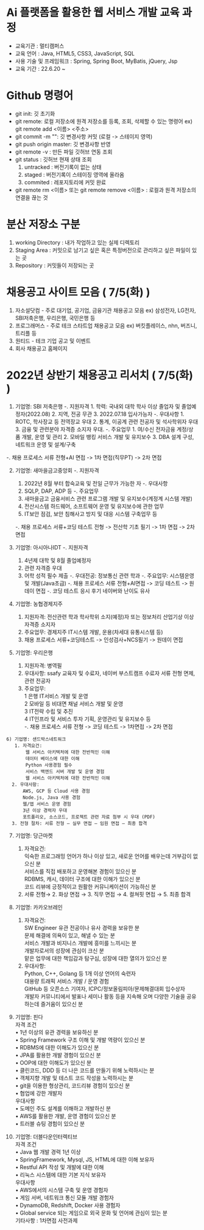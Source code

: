 # Ai 플랫폼을 활용한 웹 서비스 개발 교육 과정
  - 교육기관 : 멀티캠퍼스
  - 교육 언어 : Java, HTML5, CSS3, JavaScript, SQL
  - 사용 기술 및 프레임워크 : Spring, Spring Boot, MyBatis, jQuery, Jsp
  - 교육 기간 : 22.6.20 ~

# Github 명령어
   - git init: 깃 초기화
   - git remote: 로컬 저장소에 원격 저장소를 등록, 조회, 삭제할 수 있는 명령어
      ex) git remote add <이름> <주소>
   - git commit -m "": 깃 변경사항 커밋 (로컬 -> 스테이지 영역)
   - git push origin master: 깃 변경사항 반영
   - git remote -v : 만든 파일 깃허브 연동 조회
   - git status : 깃허브 현재 상태 조회
       1. untracked : 버전기록이 없는 상태
       2. staged : 버전기록이 스테이징 영역에 올라옴
       3. commited : 레포지토리에 커밋 완료
   - git remote rm <이름> 또는 git remote remove  <이름> :  로컬과 원격 저장소의 연결을 끊는 것

# 분산 저장소 구분
   1. working Directory : 내가 작업하고 있는 실제 디렉토리
   2. Staging Area :  커밋으로 남기고 싶은 혹은 특정버전으로 관리하고 싶은 파일이 있는 곳
   3. Repository : 커밋들이 저장되는 곳
   
# 채용공고 사이트 모음 ( 7/5(화) )
   1. 자소설닷컴   - 주로 대기업, 공기업, 금융기관 채용공고 모음 ex) 삼성전자, LG전자, SBI저축은행, 우리은행, 국민은행 등 
   2. 프로그래머스 - 주로 테크 스타트업 채용공고 모음 ex) 버킷플레이스, nhn, 버즈니, 트리플 등
   3. 원티드      - 테크 기업 공고 및 이벤트 
   4. 회사 채용공고 홈페이지

# 2022년 상반기 채용공고 리서치 ( 7/5(화) )
   1) 기업명: SBI 저축은행
   -. 지원자격
    1. 학력: 국내외 대학 학사 이상 졸업자 및 졸업예정자(2022.08)
    2. 지역, 전공 무관
    3. 2022.07.18 입사가능자
   -. 우대사항
    1. ROTC, 학사장교 등 전역장교 우대
    2. 통계, 이공계 관련 전공자 및 석사학위자 우대
    3. 금융 및 관련분야 자격증 소지자 우대.
   -. 주요업무
    1. 여/수신 전자금융 계정/상품 개발, 운영 및 관리
    2. 모바일 뱅킹 서비스 개발 및 유지보수
    3. DBA 설계 구성, 네트워크 운영 및 설계/구축
    
   -. 채용 프로세스
      서류 전형+AI 면접 -> 1차 면접(직무PT) -> 2차 면접
   
   2) 기업명: 새마을금고중앙회
     -. 지원자격
      1. 2022년 8월 부터 합숙교육 및 전일 근무가 가능한 자
     -. 우대사항
      1. SQLP, DAP, ADP 등
     -. 주요업무 
      1. 새마을금고 금융서비스 관련 프로그램 개발 및 유지보수(계정계 시스템 개발)
      2. 전산시스템 하드웨어, 소프트웨어 운영 및 유지보수에 관한 업무
      3. IT보안 점검, 보안 침해사고 방지 및 대응 시스템 구축업무 등
      
      -. 채용 프로세스
         서류+코딩 테스트 전형 -> 전산학 기초 필기 -> 1차 면접 -> 2차 면접
   
   3) 기업명: 아시아나IDT
     -. 지원자격
        1. 4년제 대학 및 8월 졸업예정자
        2. 관련 자격증 우대
        3. 어학 성적 필수 제출
     -. 우대전공: 정보통신 관련 학과
     -. 주요업무: 시스템운영 및 개발(Java초급)
     -. 채용 프로세스
        서류 전형+AI면접 -> 코딩 테스트 -> 원데이 면접
     -. 코딩 테스트 응시 후기
        네이버와 난이도 유사
        
   4) 기업명: 농협경제지주
      1. 지원자격: 전산관련 학과 학사학위 소지(예정)자 또는 정보처리 산업기상 이상 자격증 소지자
      2. 주요업무: 경제지주 IT시스템 개발, 운용(차세대 유통시스템 등)
      3. 채용 프로세스
         서류+코딩테스트 -> 인성검사+NCS필기 -> 원데이 면접
   
   5) 기업명: 우리은행
      1. 지원자격: 병역필
      2. 우대사항: ssafy 교육자 및 수료자, 네이버 부스트캠프 수료자 서류 전형 면제, 관련 전공자<br/>
      3. 주요업무:<br/>
         1 은행 IT서비스 개발 및 운영<br/>
         2 모바일 등 비대면 채널 서비스 개발 및 운영<br/>
         3 IT전략 수립 및 추진<br/>
         4 IT인프라 및 서비스 투자 기획, 운영관리 및 유지보수 등<br/>
       -. 채용 프로세스
          서류 전형 -> 코딩 테스트 -> 1차면접 -> 2차 면접
          
    6) 기업명: 샌드박스네트워크
       1. 자격요건:
           웹 서비스 아키텍처에 대한 전반적인 이해
           데이터 베이스에 대한 이해
           Python 사용경험 필수
           서비스 백엔드 서버 개발 및 운영 경험
           웹 서비스 아키텍처에 대한 전반적인 이해
      2. 우대사항:
          AWS, GCP 등 Cloud 사용 경험
          Node.js, Java 사용 경험
          웹/앱 서비스 운영 경험
          3년 이상 경력자 우대
          포트폴리오, 소스코드, 프로젝트 관련 자료 첨부 시 우대 (PDF)
      3. 전형 절차: 서류 전형 – 실무 면접 – 임원 면접 – 최종 합격
      
   7) 기업명: 당근마켓
      1. 자격요건:<br/>
         익숙한 프로그래밍 언어가 하나 이상 있고, 새로운 언어를 배우는데 거부감이 없으신 분<br/>
         서비스를 직접 배포하고 운영해본 경험이 있으신 분<br/>
         RDBMS, 캐시, 데이터 구조에 대한 이해가 있으신 분<br/>
         코드 리뷰에 긍정적이고 원활한 커뮤니케이션이 가능하신 분<br/>
      2. 서류 전형→  2. 화상 면접 →  3. 직무 면접 →  4. 컬쳐핏 면접  →  5. 최종 합격
   
   8) 기업명: 카카오브레인
      1. 자격요건:<br/>
         SW Engineer 유관 전공이나 유사 경력을 보유한 분<br/>
         문제 해결에 의욕이 있고, 해낼 수 있는 분<br/>
         서비스 개발과 비지니스 개발에 흥미를 느끼시는 분<br/>
         개발자로서의 성장에 관심이 크신 분<br/>
         맡은 업무에 대한 책임감과 탐구심, 성장에 대한 열의가 있으신 분<br/>
      2. 우대사항: <br/>
         Python, C++, Golang 등 1개 이상 언어의 숙련자 <br/>
         대용량 트래픽 서비스 개발 / 운영 경험 <br/>
         GitHub 등 오픈소스 기여자, ICPC/정보올림피아/문제해결대회 입수상자 <br/>
         개발자 커뮤니티에서 발표나 세미나 활동 등을 지속해 오며 다양한 기술을 공유하는데 즐거움이 있으신 분 <br/>
   9) 기업명: 핀다<br/>
      자격 조건<br/>
       • 1년 이상의 유관 경력을 보유하신 분<br/>
       • Spring Framework 구조 이해 및 개발 역량이 있으신 분<br/>
       • RDBMS에 대한 이해도가 있으신 분<br/>
       • JPA를 활용한 개발 경험이 있으신 분<br/>
       • OOP에 대한 이해도가 있으신 분<br/>
       • 클린코드, DDD 등 더 나은 코드를 만들기 위해 노력하시는 분<br/>
       • 객체지향 개발 및 테스트 코드 작성을 노력하시는 분<br/>
       • git을 이용한 형상관리, 코드리뷰 경험이 있으신 분<br/>
       • 협업에 강한 개발자<br/>
     우대사항<br/>
       • 도메인 주도 설계를 이해하고 개발하신 분<br/>
       • AWS를 활용한 개발, 운영 경험이 있으신 분<br/>
       • 트러블 슈팅 경험이 있으신 분<br/>
       
  10) 기업명: 더블다운인터렉티브<br/>
      자격 조건<br/>
       • Java 웹 개발 경력 1년 이상<br/>
       • SpringFramework, Mysql, JS, HTML에 대한 이해 보유자<br/>
       • Restful API 작성 및 개발에 대한 이해<br/>
       • 리눅스 시스템에 대한 기본 지식 보유자<br/>
      우대사항<br/>
       • AWS에서의 시스템 구축 및 운영 경험자<br/>
       • 게임 서버, 네트워크 통신 모듈 개발 경험자<br/>
       • DynamoDB, Redshift, Docker 사용 경험자<br/>
       • Global service 되는 게임으로 외국 문화 및 언어에 관심이 있는 분<br/>
      기타사항 : 1차면접 사전과제
     
    
   
   
   

